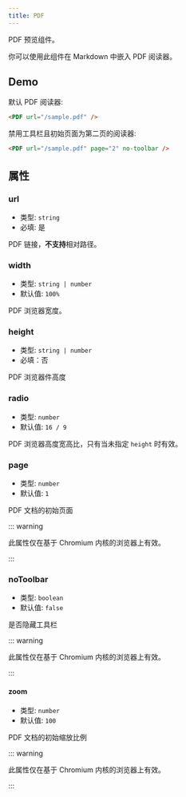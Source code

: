 ```yaml
---
title: PDF
---
```


PDF 预览组件。

你可以使用此组件在 Markdown 中嵌入 PDF 阅读器。

<!-- more -->

## Demo

默认 PDF 阅读器:

<PDF url="/sample.pdf" />

```md
<PDF url="/sample.pdf" />
```

禁用工具栏且初始页面为第二页的阅读器:

<PDF url="/sample.pdf" page="2" no-toolbar />

```md
<PDF url="/sample.pdf" page="2" no-toolbar />
```

## 属性

### url

- 类型: `string`
- 必填: 是

PDF 链接，**不支持**相对路径。

### width

- 类型: `string | number`
- 默认值: `100%`

PDF 浏览器宽度。

### height

- 类型: `string | number`
- 必填：否

PDF 浏览器件高度

### radio

- 类型: `number`
- 默认值: `16 / 9`

PDF 浏览器高度宽高比，只有当未指定 `height` 时有效。

### page

- 类型: `number`
- 默认值: `1`

PDF 文档的初始页面

::: warning

此属性仅在基于 Chromium 内核的浏览器上有效。

:::

### noToolbar

- 类型: `boolean`
- 默认值: `false`

是否隐藏工具栏

::: warning

此属性仅在基于 Chromium 内核的浏览器上有效。

:::

#### zoom

- 类型: `number`
- 默认值: `100`

PDF 文档的初始缩放比例

::: warning

此属性仅在基于 Chromium 内核的浏览器上有效。

:::
